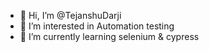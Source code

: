- 👋 Hi, I’m @TejanshuDarji
- 👀 I’m interested in Automation testing
- 🌱 I’m currently learning selenium & cypress
<!---
TejanshuDarji/TejanshuDarji is a ✨ special ✨ repository because its `README.md` (this file) appears on your GitHub profile.
You can click the Preview link to take a look at your changes.
--->
